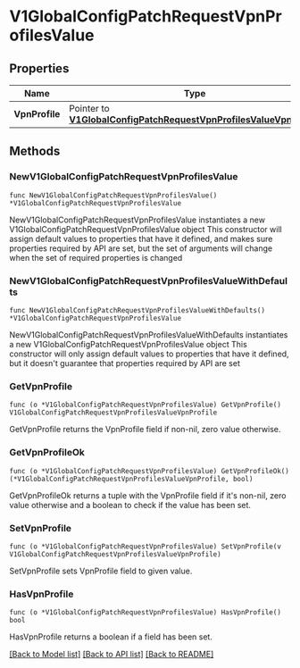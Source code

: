 # V1GlobalConfigPatchRequestVpnProfilesValue

## Properties

Name | Type | Description | Notes
------------ | ------------- | ------------- | -------------
**VpnProfile** | Pointer to [**V1GlobalConfigPatchRequestVpnProfilesValueVpnProfile**](V1GlobalConfigPatchRequestVpnProfilesValueVpnProfile.md) |  | [optional] 

## Methods

### NewV1GlobalConfigPatchRequestVpnProfilesValue

`func NewV1GlobalConfigPatchRequestVpnProfilesValue() *V1GlobalConfigPatchRequestVpnProfilesValue`

NewV1GlobalConfigPatchRequestVpnProfilesValue instantiates a new V1GlobalConfigPatchRequestVpnProfilesValue object
This constructor will assign default values to properties that have it defined,
and makes sure properties required by API are set, but the set of arguments
will change when the set of required properties is changed

### NewV1GlobalConfigPatchRequestVpnProfilesValueWithDefaults

`func NewV1GlobalConfigPatchRequestVpnProfilesValueWithDefaults() *V1GlobalConfigPatchRequestVpnProfilesValue`

NewV1GlobalConfigPatchRequestVpnProfilesValueWithDefaults instantiates a new V1GlobalConfigPatchRequestVpnProfilesValue object
This constructor will only assign default values to properties that have it defined,
but it doesn't guarantee that properties required by API are set

### GetVpnProfile

`func (o *V1GlobalConfigPatchRequestVpnProfilesValue) GetVpnProfile() V1GlobalConfigPatchRequestVpnProfilesValueVpnProfile`

GetVpnProfile returns the VpnProfile field if non-nil, zero value otherwise.

### GetVpnProfileOk

`func (o *V1GlobalConfigPatchRequestVpnProfilesValue) GetVpnProfileOk() (*V1GlobalConfigPatchRequestVpnProfilesValueVpnProfile, bool)`

GetVpnProfileOk returns a tuple with the VpnProfile field if it's non-nil, zero value otherwise
and a boolean to check if the value has been set.

### SetVpnProfile

`func (o *V1GlobalConfigPatchRequestVpnProfilesValue) SetVpnProfile(v V1GlobalConfigPatchRequestVpnProfilesValueVpnProfile)`

SetVpnProfile sets VpnProfile field to given value.

### HasVpnProfile

`func (o *V1GlobalConfigPatchRequestVpnProfilesValue) HasVpnProfile() bool`

HasVpnProfile returns a boolean if a field has been set.


[[Back to Model list]](../README.md#documentation-for-models) [[Back to API list]](../README.md#documentation-for-api-endpoints) [[Back to README]](../README.md)



